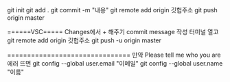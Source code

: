 git init
git add .
git commit -m "내용"
git remote add origin 깃헙주소
git push origin master

======VSC=====
Changes에서 + 해주기
commit message 작성
터미널 열고
git remote add origin 깃헙주소
git push -u origin master


===============================
만약 Please tell me who you are 에러 뜨면
git config --global user.email "이메일"
git config --global user.name "이름"

